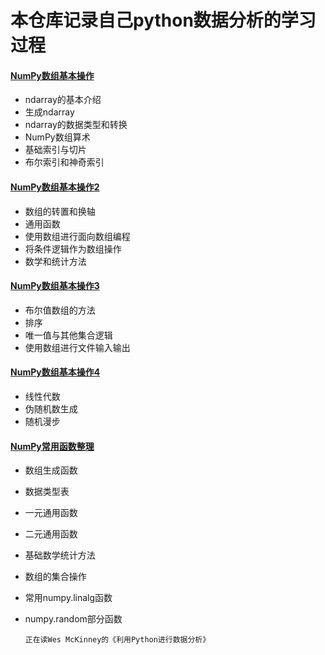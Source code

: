 # 本仓库记录自己python数据分析的学习过程

#### [NumPy数组基本操作](https://github.com/BigOrange128/Python-Data/blob/master/NumPy%E6%95%B0%E7%BB%84%E5%9F%BA%E6%9C%AC%E6%93%8D%E4%BD%9C.ipynb)
- ndarray的基本介绍
- 生成ndarray
- ndarray的数据类型和转换
- NumPy数组算术
- 基础索引与切片
- 布尔索引和神奇索引
#### [NumPy数组基本操作2](https://github.com/BigOrange128/Python-Data/blob/master/NumPy%E6%95%B0%E7%BB%84%E5%9F%BA%E6%9C%AC%E6%93%8D%E4%BD%9C2.ipynb)
- 数组的转置和换轴
- 通用函数
- 使用数组进行面向数组编程
- 将条件逻辑作为数组操作
- 数学和统计方法
#### [NumPy数组基本操作3](https://github.com/BigOrange128/Python-Data/blob/master/NumPy%E6%95%B0%E7%BB%84%E5%9F%BA%E6%9C%AC%E6%93%8D%E4%BD%9C3.ipynb)
- 布尔值数组的方法
- 排序
- 唯一值与其他集合逻辑
- 使用数组进行文件输入输出
#### [NumPy数组基本操作4](https://github.com/BigOrange128/Python-Data/blob/master/NumPy%E6%95%B0%E7%BB%84%E5%9F%BA%E6%9C%AC%E6%93%8D%E4%BD%9C4.ipynb)
- 线性代数
- 伪随机数生成
- 随机漫步
#### [NumPy常用函数整理](https://github.com/BigOrange128/Python-Data/blob/master/NumPy%E5%B8%B8%E7%94%A8%E5%87%BD%E6%95%B0%E6%95%B4%E7%90%86.md)
- 数组生成函数
- 数据类型表
- 一元通用函数
- 二元通用函数
- 基础数学统计方法
- 数组的集合操作
- 常用numpy.linalg函数
- numpy.random部分函数

    
      正在读Wes McKinney的《利用Python进行数据分析》
